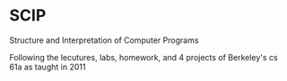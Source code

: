 # SCIP
Structure and Interpretation of Computer Programs

Following the lecutures, labs, homework, and 4 projects of Berkeley's cs 61a as taught in 2011 